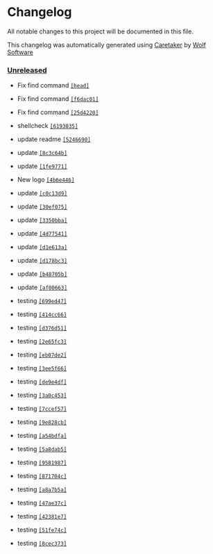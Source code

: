 # Changelog

All notable changes to this project will be documented in this file.


This changelog was automatically generated using [Caretaker](https://github.com/DevelopersToolbox/caretaker) by [Wolf Software](https://github.com/WolfSoftware)

### [Unreleased](https://github.com/CICDToolbox/json-lint/commits/master)

- Fix find command [`[head]`](https://github.com/CICDToolbox/json-lint/commit/)

- Fix find command [`[f6dac01]`](https://github.com/CICDToolbox/json-lint/commit/f6dac019c99a1757fb59848112e000b6c0516599)

- Fix find command [`[25d4220]`](https://github.com/CICDToolbox/json-lint/commit/25d4220b18d1efafbb2e63fae658005f385ba64c)

- shellcheck [`[6193035]`](https://github.com/CICDToolbox/json-lint/commit/6193035e706d05c37ceea601ceab59e76277910f)

- update readme [`[5246690]`](https://github.com/CICDToolbox/json-lint/commit/5246690b38f463bfc6de3a03383692f369ebeceb)

- update [`[8c3c64b]`](https://github.com/CICDToolbox/json-lint/commit/8c3c64b2102cfbdce7bac6a54adad73b92d4b240)

- update [`[1fe9771]`](https://github.com/CICDToolbox/json-lint/commit/1fe9771f9a0646192f72a51f4244eab2fe4cf1f7)

- New logo [`[4b6e446]`](https://github.com/CICDToolbox/json-lint/commit/4b6e446c33b2a1640e9f46b0c86aa0bbaa70b8fc)

- update [`[c0c13d9]`](https://github.com/CICDToolbox/json-lint/commit/c0c13d922fd9bb88f0c572b42c55393dcfb928dd)

- update [`[30ef075]`](https://github.com/CICDToolbox/json-lint/commit/30ef075411a2412051399408de48967c83778f67)

- update [`[3350bba]`](https://github.com/CICDToolbox/json-lint/commit/3350bbacb49b464c15e585ce05f83db06d0aa24d)

- update [`[4d77541]`](https://github.com/CICDToolbox/json-lint/commit/4d77541d9db82710d5ec78feaa08f4bf43bff6af)

- update [`[d1e613a]`](https://github.com/CICDToolbox/json-lint/commit/d1e613af8729b9f306c9eedece3c785a989485fe)

- update [`[d178bc3]`](https://github.com/CICDToolbox/json-lint/commit/d178bc3cd9e8ba3fac98b989c37f205d0887a7fd)

- update [`[b48705b]`](https://github.com/CICDToolbox/json-lint/commit/b48705bc7b95a673a423fba21114659713357971)

- update [`[af00663]`](https://github.com/CICDToolbox/json-lint/commit/af0066325601e2e19abf96f6481e26bdea99d0c9)

- testing [`[699ed47]`](https://github.com/CICDToolbox/json-lint/commit/699ed47c58c3b42a0a523ef33f09933b79d1f99f)

- testing [`[414cc66]`](https://github.com/CICDToolbox/json-lint/commit/414cc66ff1c55592fb79733989be2303d63e2d55)

- testing [`[d376d51]`](https://github.com/CICDToolbox/json-lint/commit/d376d51aef9b07987305c58d1f5b40eb3f82ad71)

- testing [`[2e65fc3]`](https://github.com/CICDToolbox/json-lint/commit/2e65fc302fc1d28a529c43c8c815f10df91f0c14)

- testing [`[eb07de2]`](https://github.com/CICDToolbox/json-lint/commit/eb07de281fd7bfb6844d9cefd8b4d46bd40b4380)

- testing [`[3ee5f66]`](https://github.com/CICDToolbox/json-lint/commit/3ee5f6602dd0259b3d9337ab96429e774cab55bb)

- testing [`[de9e4df]`](https://github.com/CICDToolbox/json-lint/commit/de9e4dfec0208a28f2cc50e2d71ce7022f2532d0)

- testing [`[3a0c453]`](https://github.com/CICDToolbox/json-lint/commit/3a0c453373968a5e6273c5c6c29f655b77435dd3)

- testing [`[7ccef57]`](https://github.com/CICDToolbox/json-lint/commit/7ccef571041a82a3efa7e3a9633675ab1211bec5)

- testing [`[9e828cb]`](https://github.com/CICDToolbox/json-lint/commit/9e828cb97aab2b0c53cd72d6b1f1fb03ded76bc0)

- testing [`[a54bdfa]`](https://github.com/CICDToolbox/json-lint/commit/a54bdfa4585030b29eabba99bcca2f0121d03514)

- testing [`[5a8dab5]`](https://github.com/CICDToolbox/json-lint/commit/5a8dab5d3ee394636346073e3ed2a479f0d4d87d)

- testing [`[9581987]`](https://github.com/CICDToolbox/json-lint/commit/95819878d96a4953ab08e2880dc723aa36b040b3)

- testing [`[871704c]`](https://github.com/CICDToolbox/json-lint/commit/871704cd83e940fe0ba6ca6a4104380be8e56757)

- testing [`[a8a7b5a]`](https://github.com/CICDToolbox/json-lint/commit/a8a7b5a1a2f4648e53e2964481b5ed03eb76b48b)

- testing [`[47ae37c]`](https://github.com/CICDToolbox/json-lint/commit/47ae37c5059319db31f04e48187399632b68f48c)

- testing [`[42381e7]`](https://github.com/CICDToolbox/json-lint/commit/42381e7cfa9de5a41eb67d47679753b7f1f6b233)

- testing [`[51fe74c]`](https://github.com/CICDToolbox/json-lint/commit/51fe74c8bb5ca9a3e902f5a177fd5ebe95130181)

- testing [`[8cec373]`](https://github.com/CICDToolbox/json-lint/commit/8cec373396a0156187782cef35388b5caeb2193a)

